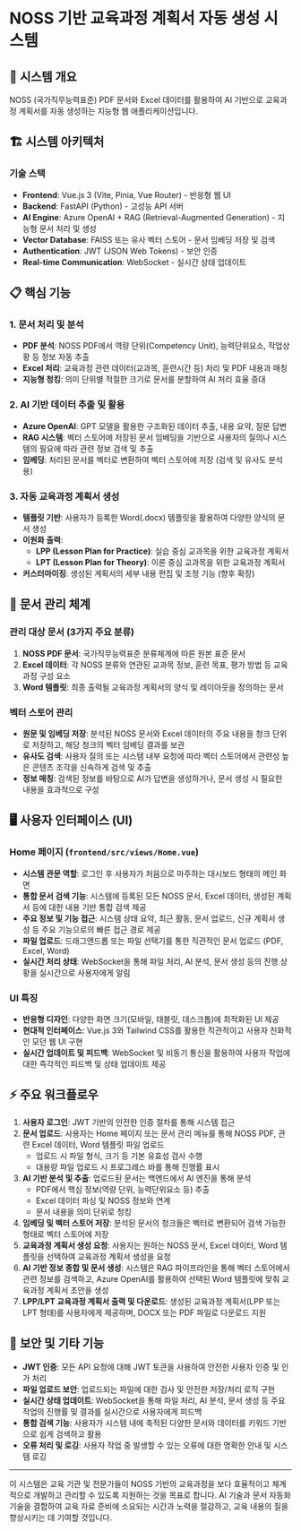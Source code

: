# NOSS 기반 교육과정 계획서 자동 생성 시스템

## 🎯 시스템 개요

NOSS (국가직무능력표준) PDF 문서와 Excel 데이터를 활용하여 AI 기반으로 교육과정 계획서를 자동 생성하는 지능형 웹 애플리케이션입니다.

## 🏗️ 시스템 아키텍처

### 기술 스택

*   **Frontend**: Vue.js 3 (Vite, Pinia, Vue Router) - 반응형 웹 UI
*   **Backend**: FastAPI (Python) - 고성능 API 서버
*   **AI Engine**: Azure OpenAI + RAG (Retrieval-Augmented Generation) - 지능형 문서 처리 및 생성
*   **Vector Database**: FAISS 또는 유사 벡터 스토어 - 문서 임베딩 저장 및 검색
*   **Authentication**: JWT (JSON Web Tokens) - 보안 인증
*   **Real-time Communication**: WebSocket - 실시간 상태 업데이트

## 📋 핵심 기능

### 1. 문서 처리 및 분석

*   **PDF 분석**: NOSS PDF에서 역량 단위(Competency Unit), 능력단위요소, 작업상황 등 정보 자동 추출
*   **Excel 처리**: 교육과정 관련 데이터(교과목, 훈련시간 등) 처리 및 PDF 내용과 매칭
*   **지능형 청킹**: 의미 단위별 적절한 크기로 문서를 분할하여 AI 처리 효율 증대

### 2. AI 기반 데이터 추출 및 활용

*   **Azure OpenAI**: GPT 모델을 활용한 구조화된 데이터 추출, 내용 요약, 질문 답변
*   **RAG 시스템**: 벡터 스토어에 저장된 문서 임베딩을 기반으로 사용자의 질의나 시스템의 필요에 따라 관련 정보 검색 및 추출
*   **임베딩**: 처리된 문서를 벡터로 변환하여 벡터 스토어에 저장 (검색 및 유사도 분석용)

### 3. 자동 교육과정 계획서 생성

*   **템플릿 기반**: 사용자가 등록한 Word(.docx) 템플릿을 활용하여 다양한 양식의 문서 생성
*   **이원화 출력**:
    *   **LPP (Lesson Plan for Practice)**: 실습 중심 교과목을 위한 교육과정 계획서
    *   **LPT (Lesson Plan for Theory)**: 이론 중심 교과목을 위한 교육과정 계획서
*   **커스터마이징**: 생성된 계획서의 세부 내용 편집 및 조정 기능 (향후 확장)

## 📁 문서 관리 체계

### 관리 대상 문서 (3가지 주요 분류)

1.  **NOSS PDF 문서**: 국가직무능력표준 분류체계에 따른 원본 표준 문서
2.  **Excel 데이터**: 각 NOSS 분류와 연관된 교과목 정보, 훈련 목표, 평가 방법 등 교육과정 구성 요소
3.  **Word 템플릿**: 최종 출력될 교육과정 계획서의 양식 및 레이아웃을 정의하는 문서

### 벡터 스토어 관리

*   **원문 및 임베딩 저장**: 분석된 NOSS 문서와 Excel 데이터의 주요 내용을 청크 단위로 저장하고, 해당 청크의 벡터 임베딩 결과를 보관
*   **유사도 검색**: 사용자 질의 또는 시스템 내부 요청에 따라 벡터 스토어에서 관련성 높은 콘텐츠 조각을 신속하게 검색 및 추출
*   **정보 매칭**: 검색된 정보를 바탕으로 AI가 답변을 생성하거나, 문서 생성 시 필요한 내용을 효과적으로 구성

## 🖥️ 사용자 인터페이스 (UI)

### Home 페이지 (`frontend/src/views/Home.vue`)

*   **시스템 관문 역할**: 로그인 후 사용자가 처음으로 마주하는 대시보드 형태의 메인 화면
*   **통합 문서 검색 기능**: 시스템에 등록된 모든 NOSS 문서, Excel 데이터, 생성된 계획서 등에 대한 내용 기반 통합 검색 제공
*   **주요 정보 및 기능 접근**: 시스템 상태 요약, 최근 활동, 문서 업로드, 신규 계획서 생성 등 주요 기능으로의 빠른 접근 경로 제공
*   **파일 업로드**: 드래그앤드롭 또는 파일 선택기를 통한 직관적인 문서 업로드 (PDF, Excel, Word)
*   **실시간 처리 상태**: WebSocket을 통해 파일 처리, AI 분석, 문서 생성 등의 진행 상황을 실시간으로 사용자에게 알림

### UI 특징

*   **반응형 디자인**: 다양한 화면 크기(모바일, 태블릿, 데스크톱)에 최적화된 UI 제공
*   **현대적 인터페이스**: Vue.js 3와 Tailwind CSS를 활용한 직관적이고 사용자 친화적인 모던 웹 UI 구현
*   **실시간 업데이트 및 피드백**: WebSocket 및 비동기 통신을 활용하여 사용자 작업에 대한 즉각적인 피드백 및 상태 업데이트 제공

## ⚡ 주요 워크플로우

1.  **사용자 로그인**: JWT 기반의 안전한 인증 절차를 통해 시스템 접근
2.  **문서 업로드**: 사용자는 Home 페이지 또는 문서 관리 메뉴를 통해 NOSS PDF, 관련 Excel 데이터, Word 템플릿 파일 업로드
    *   업로드 시 파일 형식, 크기 등 기본 유효성 검사 수행
    *   대용량 파일 업로드 시 프로그레스 바를 통해 진행률 표시
3.  **AI 기반 분석 및 추출**: 업로드된 문서는 백엔드에서 AI 엔진을 통해 분석
    *   PDF에서 핵심 정보(역량 단위, 능력단위요소 등) 추출
    *   Excel 데이터 파싱 및 NOSS 정보와 연계
    *   문서 내용을 의미 단위로 청킹
4.  **임베딩 및 벡터 스토어 저장**: 분석된 문서의 청크들은 벡터로 변환되어 검색 가능한 형태로 벡터 스토어에 저장
5.  **교육과정 계획서 생성 요청**: 사용자는 원하는 NOSS 문서, Excel 데이터, Word 템플릿을 선택하여 교육과정 계획서 생성을 요청
6.  **AI 기반 정보 종합 및 문서 생성**: 시스템은 RAG 파이프라인을 통해 벡터 스토어에서 관련 정보를 검색하고, Azure OpenAI를 활용하여 선택된 Word 템플릿에 맞춰 교육과정 계획서 초안을 생성
7.  **LPP/LPT 교육과정 계획서 출력 및 다운로드**: 생성된 교육과정 계획서(LPP 또는 LPT 형태)를 사용자에게 제공하며, DOCX 또는 PDF 파일로 다운로드 지원

## 🔐 보안 및 기타 기능

*   **JWT 인증**: 모든 API 요청에 대해 JWT 토큰을 사용하여 안전한 사용자 인증 및 인가 처리
*   **파일 업로드 보안**: 업로드되는 파일에 대한 검사 및 안전한 저장/처리 로직 구현
*   **실시간 상태 업데이트**: WebSocket을 통해 파일 처리, AI 분석, 문서 생성 등 주요 작업의 진행률 및 결과를 실시간으로 사용자에게 피드백
*   **통합 검색 기능**: 사용자가 시스템 내에 축적된 다양한 문서와 데이터를 키워드 기반으로 쉽게 검색하고 활용
*   **오류 처리 및 로깅**: 사용자 작업 중 발생할 수 있는 오류에 대한 명확한 안내 및 시스템 로깅

---

이 시스템은 교육 기관 및 전문가들이 NOSS 기반의 교육과정을 보다 효율적이고 체계적으로 개발하고 관리할 수 있도록 지원하는 것을 목표로 합니다. AI 기술과 문서 자동화 기술을 결합하여 교육 자료 준비에 소요되는 시간과 노력을 절감하고, 교육 내용의 질을 향상시키는 데 기여할 것입니다.